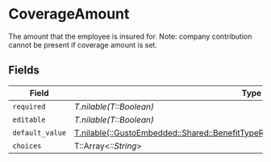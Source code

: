 # CoverageAmount

The amount that the employee is insured for. Note: company contribution cannot be present if coverage amount is set.


## Fields

| Field                                                                                                                                                             | Type                                                                                                                                                              | Required                                                                                                                                                          | Description                                                                                                                                                       |
| ----------------------------------------------------------------------------------------------------------------------------------------------------------------- | ----------------------------------------------------------------------------------------------------------------------------------------------------------------- | ----------------------------------------------------------------------------------------------------------------------------------------------------------------- | ----------------------------------------------------------------------------------------------------------------------------------------------------------------- |
| `required`                                                                                                                                                        | *T.nilable(T::Boolean)*                                                                                                                                           | :heavy_minus_sign:                                                                                                                                                | N/A                                                                                                                                                               |
| `editable`                                                                                                                                                        | *T.nilable(T::Boolean)*                                                                                                                                           | :heavy_minus_sign:                                                                                                                                                | N/A                                                                                                                                                               |
| `default_value`                                                                                                                                                   | [T.nilable(::GustoEmbedded::Shared::BenefitTypeRequirementsCoverageAmountDefaultValue)](../../models/shared/benefittyperequirementscoverageamountdefaultvalue.md) | :heavy_minus_sign:                                                                                                                                                | N/A                                                                                                                                                               |
| `choices`                                                                                                                                                         | T::Array<*::String*>                                                                                                                                              | :heavy_minus_sign:                                                                                                                                                | N/A                                                                                                                                                               |
